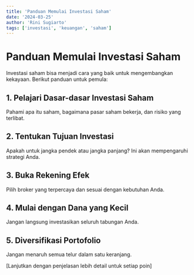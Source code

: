 ```yaml
---
title: 'Panduan Memulai Investasi Saham'
date: '2024-03-25'
author: 'Rini Sugiarto'
tags: ['investasi', 'keuangan', 'saham']
---
```


# Panduan Memulai Investasi Saham

Investasi saham bisa menjadi cara yang baik untuk mengembangkan kekayaan. Berikut panduan untuk pemula:

## 1. Pelajari Dasar-dasar Investasi Saham
Pahami apa itu saham, bagaimana pasar saham bekerja, dan risiko yang terlibat.

## 2. Tentukan Tujuan Investasi
Apakah untuk jangka pendek atau jangka panjang? Ini akan mempengaruhi strategi Anda.

## 3. Buka Rekening Efek
Pilih broker yang terpercaya dan sesuai dengan kebutuhan Anda.

## 4. Mulai dengan Dana yang Kecil
Jangan langsung investasikan seluruh tabungan Anda.

## 5. Diversifikasi Portofolio
Jangan menaruh semua telur dalam satu keranjang.

[Lanjutkan dengan penjelasan lebih detail untuk setiap poin]